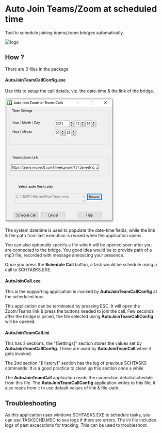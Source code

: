 # Auto Join Teams/Zoom at scheduled time

Tool to schedule joining teams/zoom bridges automatically.

![logo](./images/AutoJoinCall.ico)

## How ?
There are 3 files in the package

#### AutoJoinTeamCallConfig.exe 

Use this to setup the call details, viz. the date-time & the link of the bridge.

![Config Screen](./images/ConfigScreenSample.jpg)

The system datetime is used to populate the date-time fields, while the link & file-path from last execution is reused when the application opens. 

You can also optionally specify a file which will be opened soon after you are connected to the bridge.
You good idea would be to provide path of a mp3 file, recorded with message annoucing your presence.

Once you press the **Schedule Call** button, a task would be schedule using a call to SCHTASKS.EXE.

#### AutoJoinCall.exe

This is the supporting application is invoked by **AutoJoinTeamCallConfig** at the scheduled hour.

This application can be terminated by pressing ESC.  It will open the Zoom/Teams link & press the buttons needed to join the call.
Few seconds after the bridge is joined, the file selected using **AutoJoinTeamCallConfig** will be opened.

#### AutoJoinTeamCall.ini

This has 2 sections, the "[Settings]" section stores the values set by **AutoJoinTeamCallConfig**. These are used by **AutoJoinTeamCall** when it gets invoked.

The 2nd section "[History]" section has the log of previous SCHTASKS commands. It is a good practice to clean up this section once a while.

The **AutoJoinTeamCall** application reads the connection details/schedule from this file. The **AutoJoinTeamCallConfig** application writes to this file, it also reads from it to use default values of link & file-path.

## Troubleshooting

 As this application uses windows SCHTASKS.EXE to schedule tasks, you can use TASKSCHD.MSC to see logs if there are errors.
 The ini file includes logs of past excecutions for tracking. This can be used to troubleshoot.

